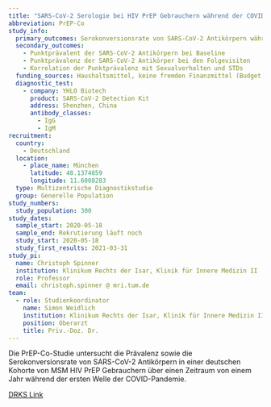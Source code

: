 ```yaml
---
title: "SARS-CoV-2 Serologie bei HIV PrEP Gebrauchern während der COVID-19 Pandemie: Die PrEP-Co Studie"
abbreviation: PrEP-Co
study_info:
  primary_outcomes: Serokonversionsrate von SARS-CoV-2 Antikörpern während des Zeitraums der Studie
  secondary_outcomes: 
    - Punktprävalent der SARS-CoV-2 Antikörpern bei Baseline
    - Punktprävalenz der SARS-CoV-2 Antikörper bei den Folgevisiten
    - Korrelation der Punktprävalenz mit Sexualverhalten und STDs
  funding_sources: Haushaltsmittel, keine fremden Finanzmittel (Budget des Studienleiters)
  diagnostic_test:
    - company: YHLO Biotech
      product: SARS-CoV-2 Detection Kit
      address: Shenzhen, China
      antibody_classes:
        - IgG
        - IgM
recruitment:
  country:
    - Deutschland
  location:
    - place_name: München
      latitude: 48.1374859
      longitude: 11.6008283
  type: Multizentrische Diagnostikstudie
  group: Generelle Population
study_numbers:
  study_population: 300
study_dates:
  sample_start: 2020-05-18
  sample_end: Rekrutierung läuft noch
  study_start: 2020-05-18
  study_first_results: 2021-03-31
study_pi:
  name: Christoph Spinner 
  institution: Klinikum Rechts der Isar, Klinik für Innere Medizin II
  role: Professor
  email: christoph.spinner @ mri.tum.de
team:
  - role: Studienkoordinator
    name: Simon Weidlich
    institution: Klinikum Rechts der Isar, Klinik für Innere Medizin II
    position: Oberarzt
    title: Priv.-Doz. Dr. 
---
```

Die PrEP-Co-Studie untersucht die Prävalenz sowie die Serokonversionsrate von SARS-CoV-2 Antikörpern in einer deutschen Kohorte von MSM HIV PrEP Gebrauchern über einen Zeitraum von einem Jahr während der ersten Welle der COVID-Pandemie.

[DRKS Link](https://www.drks.de/drks_web/navigate.do?navigationId=trial.HTML&TRIAL_ID=DRKS00022403)
